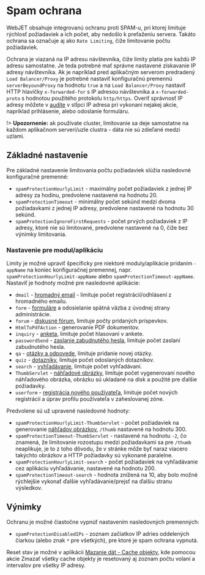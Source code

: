 # Spam ochrana

WebJET obsahuje integrovanú ochranu proti SPAM-u, pri ktorej limituje rýchlosť požiadaviek a ich počet, aby nedošlo k preťaženiu servera. Takáto ochrana sa označuje aj ako `Rate Limiting`, čiže limitovanie počtu požiadaviek.

Ochrana je viazaná na IP adresu návštevníka, čiže limity platia pre každú IP adresu samostatne. Je teda potrebné mať správne nastavené získavanie IP adresy návštevníka. Ak je napríklad pred aplikačným serverom predradený `Load Balancer/Proxy` je potrebné nastaviť konfiguračnú premennú `serverBeyoundProxy` na hodnotu `true` a na `Load Balancer/Proxy` nastaviť HTTP hlavičky `x-forwarded-for` s IP adresou návštevníka a `x-forwarded-proto` s hodnotou použitého protokolu `http/https`. Overiť správnosť IP adresy môžete v [audite](../../sysadmin/audit/README.md) v stĺpci IP adresa pri vykonaní nejakej akcie, napríklad prihlásenie, alebo odoslanie formuláru.

!> **Upozornenie:** ak používate cluster, limitovanie sa deje samostatne na každom aplikačnom serveri/uzle clustra - dáta nie sú zdieľané medzi uzlami.

## Základné nastavenie

Pre základné nastavenie limitovania počtu požiadaviek slúžia nasledovné konfiguračné premenné:

- `spamProtectionHourlyLimit` - maximálny počet požiadaviek z jednej IP adresy za hodinu, predvolene nastavené na hodnotu 20.
- `spamProtectionTimeout` - minimálny počet sekúnd medzi dvoma požiadavkami z jednej IP adresy, predvolene nastavené na hodnotu 30 sekúnd.
- `spamProtectionIgnoreFirstRequests` - počet prvých požiadaviek z IP adresy, ktoré nie sú limitované, predvolene nastavené na 0, čiže bez výnimky limitovania.

### Nastavenie pre modul/aplikáciu

Limity je možné upraviť špecificky pre niektoré moduly/aplikácie pridaním `-appName` na koniec konfiguračnej premennej, napr. `spamProtectionHourlyLimit-appName` alebo `spamProtectionTimeout-appName`. Nastaviť je hodnoty možné pre nasledovné aplikácie:

- `dmail` - [hromadný email](../../redactor/apps/dmail/form/README.md) - limituje počet registrácií/odhlásení z hromadného emailu.
- `form` - [formuláre](../../redactor/apps/form/README.md) a odosielanie spätná väzba z úvodnej strany administrácie.
- `forum` - [diskusné fórum](../../redactor/apps/forum/README.md), limituje počty pridaných príspevkov.
- `HtmlToPdfAction` - generovanie PDF dokumentov.
- `inquiry` - [anketa](../../redactor/apps/inquiry/README.md), limituje počet hlasovaní v ankete.
- `passwordSend` - [zaslanie zabudnutého hesla](../../redactor/admin/password-recovery/README.md), limituje počet zaslaní zabudnutého hesla.
- `qa` - [otázky a odpovede](../../redactor/apps/qa/README.md), limituje pridanie novej otázky.
- `quiz` - [dotazníky](../../redactor/apps/quiz/README.md), limituje počet odoslaných dotazníkov.
- `search` - [vyhľadávanie](../../redactor/apps/search/README.md), limituje počet vyhľadávaní.
- `ThumbServlet` - [náhľadové obrázky](../../frontend/thumb-servlet/README.md), limituje počet vygenerovaní nového náhľadového obrázka, obrázku sú ukladané na disk a použité pre ďalšie požiadavky.
- `userform` - [registrácia nového používateľa](../../redactor/zaheslovana-zona/README.md), limituje počet nových registrácií a úprav profilu používateľa v zaheslovanej zóne.

Predvolene sú už upravené nasledovné hodnoty:

- `spamProtectionHourlyLimit-ThumbServlet` - počet požiadaviek na generovanie [náhľadov obrázkov](../../frontend/thumb-servlet/README.md), `/thumb` nastavené na hodnotu 300.
- `spamProtectionTimeout-ThumbServlet` - nastavené na hodnotu `-2`, čo znamená, že limitovanie rozostupu medzi požiadavkami sa pre `/thumb` neaplikuje, je to z toho dôvodu, že v stránke môže byť naraz viacero takýchto obrázkov a HTTP požiadavky sú vykonané paralelne.
- `spamProtectionHourlyLimit-search` - počet požiadaviek na vyhľadávanie cez aplikáciu vyhľadávanie, nastavené na hodnotu 200.
- `spamProtectionTimeout-search` - hodnota znížená na 10, aby bolo možné rýchlejšie vykonať ďalšie vyhľadávanie/prejsť na ďalšiu stranu výsledkov.

## Výnimky

Ochranu je možné čiastočne vypnúť nastavením nasledovných premenných:

- `spamProtectionDisabledIPs` - zoznam začiatkov IP adries oddelených čiarkou (alebo znak `*` pre všetkých), pre ktoré je spam ochrana vypnutá.

Reset stav je možné v aplikácii [Mazanie dát - Cache objekty](../../sysadmin/data-deleting/README.md), kde pomocou akcie Zmazať všetky cache objekty je resetovaný aj zoznam počtu volaní a intervalov pre všetky IP adresy.